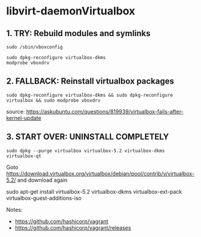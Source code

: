 # libvirt-daemonVirtualbox

## 1. TRY: Rebuild modules and symlinks

```shell
sudo /sbin/vboxconfig
```

```
sudo dpkg-reconfigure virtualbox-dkms
modprobe vboxdrv
```



## 2. FALLBACK: Reinstall virtualbox packages

```shell
sudo dpkg-reconfigure virtualbox-dkms && sudo dpkg-reconfigure virtualbox && sudo modprobe vboxdrv
```

source: https://askubuntu.com/questions/819939/virtualbox-fails-after-kernel-update



## 3. START OVER: UNINSTALL COMPLETELY 

```shell
sudo dpkg --purge virtualbox virtualbox-5.2 virtualbox-dkms virtualbox-qt	
```



Goto https://download.virtualbox.org/virtualbox/debian/pool/contrib/v/virtualbox-5.2/ and download again

sudo apt-get install virtualbox-5.2 virtualbox-dkms virtualbox-ext-pack virtualbox-guest-additions-iso





Notes: 

- https://github.com/hashicorp/vagrant
- https://github.com/hashicorp/vagrant/releases